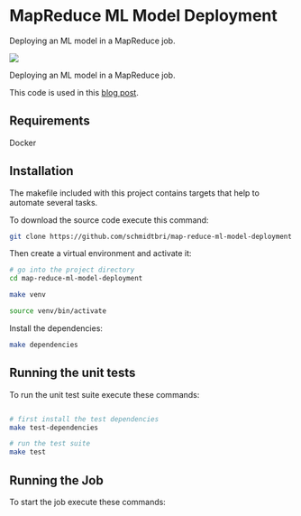 # MapReduce ML Model Deployment
Deploying an ML model in a MapReduce job.


![](https://github.com/schmidtbri/map-reduce-ml-model-deployment/workflows/Build/badge.svg)

Deploying an ML model in a MapReduce job.

This code is used in this [blog post]().

## Requirements
Docker

## Installation 
The makefile included with this project contains targets that help to automate several tasks.

To download the source code execute this command:

```bash
git clone https://github.com/schmidtbri/map-reduce-ml-model-deployment
```

Then create a virtual environment and activate it:

```bash
# go into the project directory
cd map-reduce-ml-model-deployment

make venv

source venv/bin/activate
```

Install the dependencies:

```bash
make dependencies
```

## Running the unit tests
To run the unit test suite execute these commands:
```bash

# first install the test dependencies
make test-dependencies

# run the test suite
make test
```

## Running the Job
To start the job execute these commands:
```bash

```